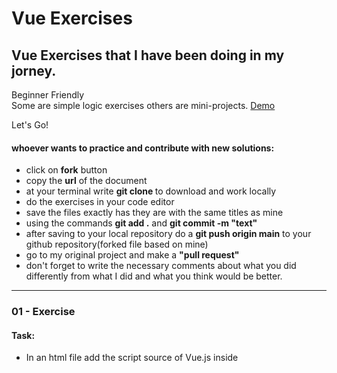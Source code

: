 # Vue Exercises

## Vue Exercises that I have been doing in my jorney.

Beginner Friendly  
Some are simple logic exercises others are mini-projects.
[Demo](https://rs-coding.github.io/VueExercises/)

Let's Go!

#### whoever wants to practice and contribute with new solutions:

- click on **fork** button
- copy the **url** of the document
- at your terminal write **git clone <url>** to download and work locally
- do the exercises in your code editor
- save the files exactly has they are with the same titles as mine
- using the commands **git add .** and **git commit -m "text"**
- after saving to your local repository do a **git push origin main** to your github repository(forked file based on mine)
- go to my original project and make a **"pull request"**
- don't forget to write the necessary comments about what you did differently from what I did and what you think would be better.

---

### 01 - Exercise

#### **Task:**

- In an html file add the script source of Vue.js inside <script src=""> tag
- Inside Body tag you will create your first app by adding a div with id called app
- Inside the div tag create a paragraph that will be interpolated by Vue.js
- Create your first Vue new instance inside the <script> tags before </body>.
- Inside the new Vue Instance ,has you may know, you have to add the el and data properties.
- Inside data, create a property called title with the value ' Using Vue JS'
- now you have to interpolate by adding that title inside the paragraph <p>

#### _Subjects Tips:_

_Add script src vue [link](https://vuejs.org/v2/guide/index.html#Getting-Started)_, _Declare and rending [link](https://vuejs.org/v2/guide/index.html#Declarative-Rendering)_,

**Resolution:** [Code](https://github.com/RS-coding/VueExercises/blob/main/solutions_exercises/01exercise.html)

---

### 02 - Exercise

#### **Task:**

- Doing the same thing as exercise number 1
- add a method changeMessage() in vue instance , get the title propriety and change to 'Vue.JS is really cool'
- interpolate by using the name of the method in the paragraph

#### _Subjects Tips:_

_Data and Methods [link](https://vuejs.org/v2/guide/instance.html#Data-and-Methods)_

**Resolution:** [Code](https://github.com/RS-coding/VueExercises/blob/main/solutions_exercises/02exercise.html)

---

### 03 - Exercise

#### **Task:**

- create a link tag '<a>' inside the the div '#app' with text 'click here to learn more about v-bind attribute'
- in the vue instace create a property called link with the value 'https://vuejs.org/v2/guide/syntax.html#Attributes'
- bind that value inside the link tag '<a>' using the attribute v-bind

#### _Subjects Tips:_

_v-bind Attribute [link](https://vuejs.org/v2/guide/syntax.html#Attributes)_

**Resolution:** [Code](https://github.com/RS-coding/VueExercises/blob/main/solutions_exercises/03exercise.html)

### 04 - Exercise

#### **Task:**

- Create a div #app with two paragraphs
- in the Vue instance create a property called title with the vale "Using Vue' and create a method called greeting() that take that property and change to "Welcome".
  -In first paragraph interpolate the title and in the second paragraph interpolate the methid greeting() using double moustache syntax (double curly braces)
- you may notice that when there is a changing in some value at vue instance, it is automaticaly updated so both paragraphs have the same result.
- Add in the first paragraph a directive that allows to show the previous value of title property before it was changed by the metthod grreting(). can you remember which is ?

#### _Subjects Tips:_

_Directives [link](https://vuejs.org/v2/guide/syntax.html#Directives)_

**Resolution:** [Code](https://github.com/RS-coding/VueExercises/blob/main/solutions_exercises/04exercise.html)
